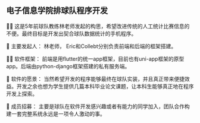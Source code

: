 ## 电子信息学院排球队程序开发


🙋‍♀️ 这是5年前球队教练林老师发起的构思，希望改进传统的人工统计比赛信息的不便。最终目标是开发出契合球队数据统计的手机程序。

🌈 主要发起人： 林老师， Eric和Collebt分别负责前端和后端的框架搭建。

👩‍💻 软件框架： 前端是用flutter的统一app框架，目前也有uni-app框架的原型app。后端由python-django框架搭建的私有服务端。

🍿 软件的愿景： 当然希望开发的程序能够最终在球队实装，并且真正带来便捷效益。开发之余也想为学生提供几篇本科毕业论文课题，让本科生能够真正地在程序开发上探索。

🧙 成员招募： 主要是球队在软件开发感兴趣或者有能力的同学加入，团队合作构建一套完整系统永远是一项令人激动的事。

